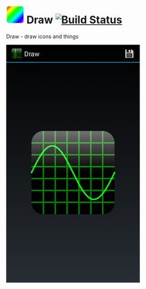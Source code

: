 # ![Logo](src/main/res/drawable-mdpi/ic_launcher.png) Draw [![Build Status](https://travis-ci.org/billthefarmer/draw.svg?branch=master)](https://travis-ci.org/billthefarmer/draw)
Draw - draw icons and things

![Draw](https://github.com/billthefarmer/billthefarmer.github.io/raw/master/images/draw.png)
